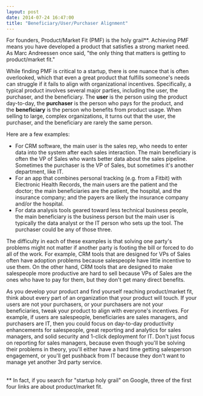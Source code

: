 ```yaml
---
layout: post
date: 2014-07-24 16:47:00
title: "Beneficiary/User/Purchaser Alignment"
---
```


For founders, Product/Market Fit (PMF) is the holy grail**. Achieving PMF means you have developed a product that satisfies a strong market need. As Marc Andreessen once said, "the only thing that matters is getting to product/market fit."  

While finding PMF is critical to a startup, there is one nuance that is often overlooked, which that even a great product that fulfills someone's needs can struggle if it fails to align with organizational incentives. Specifically, a typical product involves several major parties, including the user, the purchaser, and the beneficiary. The **user** is the person using the product day-to-day, the **purchaser** is the person who pays for the product, and the **beneficiary** is the person who benefits from product usage. When selling to large, complex organizations, it turns out that the user, the purchaser, and the beneficiary are rarely the same person.

Here are a few examples:

- For CRM software, the main user is the sales rep, who needs to enter data into the system after each sales interaction. The main beneficiary is often the VP of Sales who wants better data about the sales pipeline. Sometimes the purchaser is the VP of Sales, but sometimes it's another department, like IT.
- For an app that combines personal tracking (e.g. from a Fitbit) with Electronic Health Records, the main users are the patient and the doctor; the main beneficiaries are the patient, the hospital, and the insurance company; and the payers are likely the insurance company and/or the hospital.
- For data analysis tools geared toward less technical business people, the main beneficiary is the business person but the main user is typically the data analyst or the IT person who sets up the tool. The purchaser could be any of those three.

The difficulty in each of these examples is that solving one party's problems might not matter if another party is footing the bill or forced to do all of the work. For example, CRM tools that are designed for VPs of Sales often have adoption problems because salespeople have little incentive to use them. On the other hand, CRM tools that are designed to make salespeople more productive are hard to sell because VPs of Sales are the ones who have to pay for them, but they don't get many direct benefits.

As you develop your product and find yourself reaching product/market fit, think about every part of an organization that your product will touch. If your users are not your purchasers, or your purchasers are not your beneficiaries, tweak your product to align with everyone's incentives. For example, if users are salespeople, beneficiaries are sales managers, and purchasers are IT, then you could focus on day-to-day productivity enhancements for salespeople, great reporting and analytics for sales managers, and solid security and 1-click deployment for IT. Don't just focus on reporting for sales managers, because even though you'll be solving their problems in theory, you'll either have a hard time getting salesperson engagement, or you'll get pushback from IT because they don't want to manage yet another 3rd party service.  

<br>
** In fact, if you search for "startup holy grail" on Google, three of the first four links are about product/market fit.